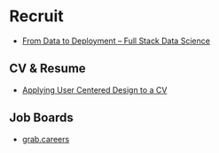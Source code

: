 # Recruit

* [From Data to Deployment – Full Stack Data Science](http://engineering.indeedblog.com/talks/data-to-deployment/)

## CV & Resume

* [Applying User Centered Design to a CV](https://uxdesign.cc/applying-user-centred-design-to-a-cv-8e1e7dadddd9)

## Job Boards

* [grab.careers](https://grab.careers/job-details/?id=5aca75018bdd01b3a1fed4007e1650c8)

